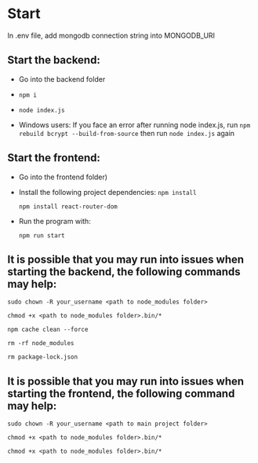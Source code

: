 # Start
In .env file, add mongodb connection string into MONGODB_URI
## Start the backend:
- Go into the backend folder
- `npm i`
- `node index.js`
  
- Windows users: If you face an error after running node index.js, run `npm rebuild bcrypt --build-from-source` then run `node index.js` again
  
## Start the frontend:
- Go into the frontend folder)
- Install the following project dependencies:
  `npm install`
  
  `npm install react-router-dom`
  
- Run the program with:
  
  `npm run start`

## It is possible that you may run into issues when starting the backend, the following commands may help:

`sudo chown -R your_username <path to node_modules folder>`  

`chmod +x <path to node_modules folder>.bin/*`  

`npm cache clean --force`  

`rm -rf node_modules`  

`rm package-lock.json`  


## It is possible that you may run into issues when starting the frontend, the following command may help:

`sudo chown -R your_username <path to main project folder>`  

`chmod +x <path to node_modules folder>.bin/*`  

`chmod +x <path to node_modules folder>.bin/*`  






